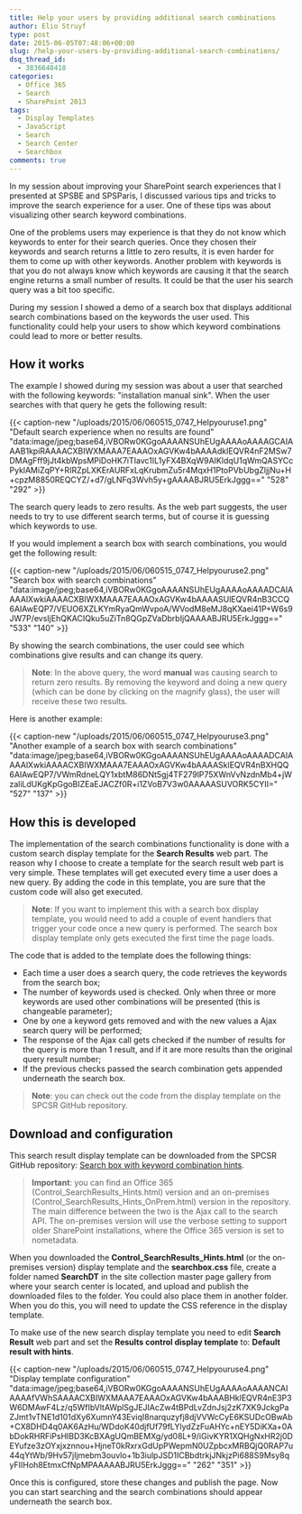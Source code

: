 ```yaml
---
title: Help your users by providing additional search combinations
author: Elio Struyf
type: post
date: 2015-06-05T07:48:06+00:00
slug: /help-your-users-by-providing-additional-search-combinations/
dsq_thread_id:
  - 3836648418
categories:
  - Office 365
  - Search
  - SharePoint 2013
tags:
  - Display Templates
  - JavaScript
  - Search
  - Search Center
  - Searchbox
comments: true
---
```


In my session about improving your SharePoint search experiences that I presented at SPSBE and SPSParis, I discussed various tips and tricks to improve the search experience for a user. One of these tips was about visualizing other search keyword combinations.

One of the problems users may experience is that they do not know which keywords to enter for their search queries. Once they chosen their keywords and search returns a little to zero results, it is even harder for them to come up with other keywords. Another problem with keywords is that you do not always know which keywords are causing it that the search engine returns a small number of results. It could be that the user his search query was a bit too specific.

During my session I showed a demo of a search box that displays additional search combinations based on the keywords the user used. This functionality could help your users to show which keyword combinations could lead to more or better results.

## How it works

The example I showed during my session was about a user that searched with the following keywords: "installation manual sink". When the user searches with that query he gets the following result:

{{< caption-new "/uploads/2015/06/060515_0747_Helpyouruse1.png" "Default search experience when no results are found"  "data:image/jpeg;base64,iVBORw0KGgoAAAANSUhEUgAAAAoAAAAGCAIAAAB1kpiRAAAACXBIWXMAAA7EAAAOxAGVKw4bAAAAdklEQVR4nF2MSw7DMAgFff9jJt4kbWpsMPiDoHK7iTIavc1IL1yFX4BXqW9AIKldqU1qWmQASYCcPyklAMiZqPY+RIRZpLXKErAURFxLqKrubmZu5r4MqxH1PtoPVbUbgZljjNu+H+cpzM8850REQCYZ/+d7/gLNFq3Wvh5y+gAAAABJRU5ErkJggg==" "528" "292" >}}

The search query leads to zero results. As the web part suggests, the user needs to try to use different search terms, but of course it is guessing which keywords to use.

If you would implement a search box with search combinations, you would get the following result:

{{< caption-new "/uploads/2015/06/060515_0747_Helpyouruse2.png" "Search box with search combinations"  "data:image/jpeg;base64,iVBORw0KGgoAAAANSUhEUgAAAAoAAAADCAIAAAAlXwkiAAAACXBIWXMAAA7EAAAOxAGVKw4bAAAASUlEQVR4nB3CCQ6AIAwEQP7/VEUO6XZLKYmRyaQmWvpoA/WVodM8eMJ8qKXaei41P+W6s9JW7P/evsIjEhQKACIQku5uZiTn8QGpZVaDbrbIjQAAAABJRU5ErkJggg==" "533" "140" >}}

By showing the search combinations, the user could see which combinations give results and can change its query.

> **Note**: In the above query, the word **manual** was causing search to return zero results. By removing the keyword and doing a new query (which can be done by clicking on the magnify glass), the user will receive these two results.

Here is another example:

{{< caption-new "/uploads/2015/06/060515_0747_Helpyouruse3.png" "Another example of a search box with search combinations"  "data:image/jpeg;base64,iVBORw0KGgoAAAANSUhEUgAAAAoAAAADCAIAAAAlXwkiAAAACXBIWXMAAA7EAAAOxAGVKw4bAAAASklEQVR4nBXHQQ6AIAwEQP7/VWmRdneLQY1xbtM86DNt5gj4TF279lP75XWnVvNzdnMb4+jWzaliLdUKgKpGgoBIZEaEJACZf0R+i1ZVoB7V3w0AAAAASUVORK5CYII=" "527" "137" >}}

## How this is developed

The implementation of the search combinations functionality is done with a custom search display template for the **Search Results** web part. The reason why I choose to create a template for the search result web part is very simple. These templates will get executed every time a user does a new query. By adding the code in this template, you are sure that the custom code will also get executed.

> **Note**: If you want to implement this with a search box display template, you would need to add a couple of event handlers that trigger your code once a new query is performed. The search box display template only gets executed the first time the page loads.

The code that is added to the template does the following things:

*   Each time a user does a search query, the code retrieves the keywords from the search box;
*   The number of keywords used is checked. Only when three or more keywords are used other combinations will be presented (this is changeable parameter);
*   One by one a keyword gets removed and with the new values a Ajax search query will be performed;
*   The response of the Ajax call gets checked if the number of results for the query is more than 1 result, and if it are more results than the original query result number;
*   If the previous checks passed the search combination gets appended underneath the search box.

> **Note**: you can check out the code from the display template on the SPCSR GitHub repository.

## Download and configuration

This search result display template can be downloaded from the SPCSR GitHub repository: [Search box with keyword combination hints](https://github.com/SPCSR/DisplayTemplates/tree/master/Search%20Display%20Templates/Search%20box%20with%20keyword%20combination%20hints).

> **Important**: you can find an Office 365 (Control_SearchResults_Hints.html) version and an on-premises (Control_SearchResults_Hints_OnPrem.html) version in the repository. The main difference between the two is the Ajax call to the search API. The on-premises version will use the verbose setting to support older SharePoint installations, where the Office 365 version is set to nometadata.

When you downloaded the **Control_SearchResults_Hints.html** (or the on-premises version) display template and the **searchbox.css** file, create a folder named **SearchDT** in the site collection master page gallery from where your search center is located, and upload and publish the downloaded files to the folder. You could also place them in another folder. When you do this, you will need to update the CSS reference in the display template.

To make use of the new search display template you need to edit **Search Result** web part and set the **Results control display template** to: **Default result with hints**.

{{< caption-new "/uploads/2015/06/060515_0747_Helpyouruse4.png" "Display template configuration"  "data:image/jpeg;base64,iVBORw0KGgoAAAANSUhEUgAAAAoAAAANCAIAAAAfVWhSAAAACXBIWXMAAA7EAAAOxAGVKw4bAAABHklEQVR4nE3P3W6DMAwF4Lz/q5WfIbVltAWplSgJEJIAcZw4tBPdLvZdnJsj2zK7XK9JckgPaZJmt1vTNE1d101dXy6XumnY43EviqI8narquzyfj8djVVWcCyE6KSUDcOBwAb+CX8DHD4q0AK6AzHu/WDdoK40djfUf79fLYlydZzFuAHYc+nEY5DiKXa+0AbDokRHRFiPsHIBD3KcBXAgUQmBEMXg/yd08L+9/iGivKYR1XQHgNxHR2j0DEYufze3zOYxjxznnou+HjneT0kRxrxGdUpPWepmN0UZpbcxMRBQjQ0RAP7u44qYtWb/9Hv57jIjmebm3ouvlo+1b3iulpJSD1ICBbdtrkjJNkjzPi688S9Msy8qyFIIHoh8EtmxCfNpMPAAAAABJRU5ErkJggg==" "262" "351" >}}

Once this is configured, store these changes and publish the page. Now you can start searching and the search combinations should appear underneath the search box.